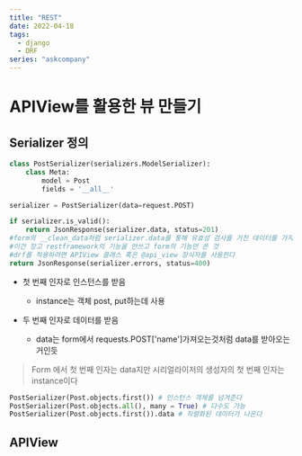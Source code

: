 ```yaml
---
title: "REST"
date: 2022-04-18
tags:
  - django
  - DRF
series: "askcompany"
---
```


# APIView를 활용한 뷰 만들기

## Serializer 정의

```python
class PostSerializer(serializers.ModelSerializer):
    class Meta:
        model = Post
        fields = '__all__'

serializer = PostSerializer(data=request.POST)

if serializer.is_valid():
    return JsonResponse(serializer.data, status=201)
#form의 __clean_data처럼 serializer.data를 통해 유효성 검사를 거친 데이터를 가져올 수 있다.
#이건 장고 restframework의 기능을 안쓰고 form의 기능만 쓴 것
#drf를 적용하려면 APIView 클래스 혹은 @api_view 장식자를 사용한다
return JsonResponse(serializer.errors, status=400)
```

- 첫 번째 인자로 인스턴스를 받음

  - instance는 객체 post, put하는데 사용

- 두 번째 인자로 데이터를 받음

  - data는 form에서 requests.POST['name']가져오는것처럼 data를 받아오는 거인듯

    


> Form 에서 첫 번째 인자는 data지만 시리얼라이저의 생성자의 첫 번째 인자는 instance이다

```python
PostSerializer(Post.objects.first()) # 인스턴스 객체를 넘겨준다
PostSerializer(Post.objects.all(), many = True) # 다수도 가능
PostSerializer(Post.objects.first()).data # 직렬화된 데이터가 나온다
```

## APIView
